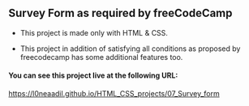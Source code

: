 
## Survey Form as required by freeCodeCamp

- This project is made only with HTML & CSS.

- This project in addition of satisfying all conditions 
as proposed by freecodecamp has some additional features too.


#### You can see this project live at the following URL:
   https://l0neaadil.github.io/HTML_CSS_projects/07_Survey_form
